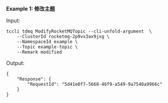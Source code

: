 **Example 1: 修改主题**



Input: 

```
tccli tdmq ModifyRocketMQTopic --cli-unfold-argument  \
    --ClusterId rocketmq-2p9vx3ax9jxg \
    --NamespaceId example \
    --Topic example-topic \
    --Remark modified
```

Output: 
```
{
    "Response": {
        "RequestId": "5d41e0f7-5668-46f9-a549-9a7540a9966c"
    }
}
```

